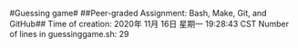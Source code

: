 #Guessing game#
##Peer-graded Assignment: Bash, Make, Git, and GitHub##
Time of creation:
2020年 11月 16日 星期一 19:28:43 CST
Number of lines in guessinggame.sh:
29
